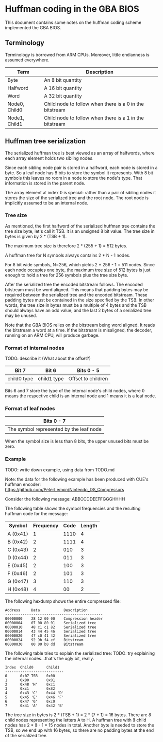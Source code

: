 <!--
SPDX-FileCopyrightText: 2024 Thomas Mathys
SPDX-License-Identifier: MIT
-->

# Huffman coding in the GBA BIOS

This document contains some notes on the huffman coding scheme
implemented the GBA BIOS.

## Terminology

Terminology is borrowed from ARM CPUs.
Moreover, little endianness is assumed everywhere.

|Term         |Description                                            |
|-------------|-------------------------------------------------------|
|Byte         |An 8 bit quantity                                      |
|Halfword     |A 16 bit quantity                                      |
|Word         |A 32 bit quantity                                      |
|Node0, Child0|Child node to follow when there is a 0 in the bitstream|
|Node1, Child1|Child node to follow when there is a 1 in the bitstream|

## Huffman tree serialization

The serialized huffman tree is best viewed as an array of halfwords,
where each array element holds two sibling nodes.

Since each sibling node pair is stored in a halfword, each node is
stored in a byte. So a leaf node has 8 bits to store the symbol
it represents. With 8 bit symbols this leaves no room in a node to
store the node's type. That information is stored in the parent node.

The array element at index 0 is special: rather than a pair of
sibling nodes it stores the size of the serialized tree and
the root node. The root node is implicitly assumed to be an internal
node.

### Tree size

As mentioned, the first halfword of the serialized huffman tree
contains the tree size byte, let's call it TSB. It is an unsigned
8 bit value. The tree size in bytes is given by 2 * (TSB + 1).

The maximum tree size is therefore 2 * (255 + 1) = 512 bytes.

A huffman tree for N symbols always contains 2 * N - 1 nodes.

For 8 bit wide symbols, N=256, which yields 2 * 256 - 1 = 511 nodes.
Since each node occupies one byte, the maximum tree size of
512 bytes is just enough to hold a tree for 256 symbols plus the
tree size byte.

After the serialized tree the encoded bitstream follows.
The encoded bitstream must be word aligned. This means that padding
bytes may be required between the serialized tree and the encoded
bitstream. These padding bytes must be contained in the size
specified by the TSB. In other words, the tree size in bytes must be
a multiple of 4 bytes and the TSB should always have an odd value,
and the last 2 bytes of a serialized tree may be unused.

Note that the GBA BIOS relies on the bitstream being word aligned.
It reads the bitstream a word at a time. If the bitstream is
misaligned, the decoder, running on an ARM CPU, will produce garbage.

### Format of internal nodes

TODO: describe it (What about the offset?)

|Bit 7      |Bit 6      |Bits 0 - 5        |
|-----------|-----------|------------------|
|child0 type|child1 type|Offset to children|

Bits 6 and 7 store the type of the internal node's child nodes,
where 0 means the respective child is an internal node and 1 means
it is a leaf node.

### Format of leaf nodes

|Bits 0 - 7                             |
|---------------------------------------|
|The symbol represented by the leaf node|

When the symbol size is less than 8 bits, the upper unused bits must
be zero.

### Example

TODO: write down example, using data from TODO.md

Note: the data for the following example has been produced with CUE's
huffman encoder: https://github.com/PeterLemon/Nintendo_DS_Compressors

Consider the following message: ABBCCDDEEFFGGGHHHH

The following table shows the symbol frequencies and the resulting
huffman code for the message:

|Symbol  |Frequency|Code|Length|
|--------|---------|----|------|
|A (0x41)|1        |1110|4     |
|B (0x42)|2        |1111|4     |
|C (0x43)|2        |010 |3     |
|D (0x44)|2        |011 |3     |
|E (0x45)|2        |100 |3     |
|F (0x46)|2        |101 |3     |
|G (0x47)|3        |110 |3     |
|H (0x48)|4        |00  |2     |

The following hexdump shows the entire compressed file:

```
Address     Data           Description
---------------------------------------------
00000000    28 12 00 00    Compression header
00000004    07 00 80 01    Serialized tree
00000010    48 c1 c1 82    Serialized tree
00000014    43 44 45 46    Serialized tree
00000020    47 c0 41 42    Serialized tree
00000024    92 9b f4 ef    Bitstream
00000030    00 00 b0 dd    Bitstream
```

The following table tries to explain the serialized tree:
TODO: try explaining the internal nodes...that's the ugly bit, really.

```
Index  Child0      Child1
---------------------------
0      0x07 TSB    0x00
1      0x80        0x01
2      0x48 'H'    0xc1
3      0xc1        0x82
4      0x43 'C'    0x44 'D'
5      0x45 'E'    0x46 'F'
6      0x47 'G'    0xc0
7      0x41 'A'    0x42 'B'
```

The tree size in bytes is 2 * (TSB + 1) = 2 * (7 + 1) = 16 bytes.
There are 8 child nodes representing the letters A to H.
A huffman tree with 8 child nodes has 2 * 8 - 1 = 15 nodes in total.
Another byte is needed to store the TSB, so we end up with 16 bytes,
so there are no padding bytes at the end of the serialized tree.
